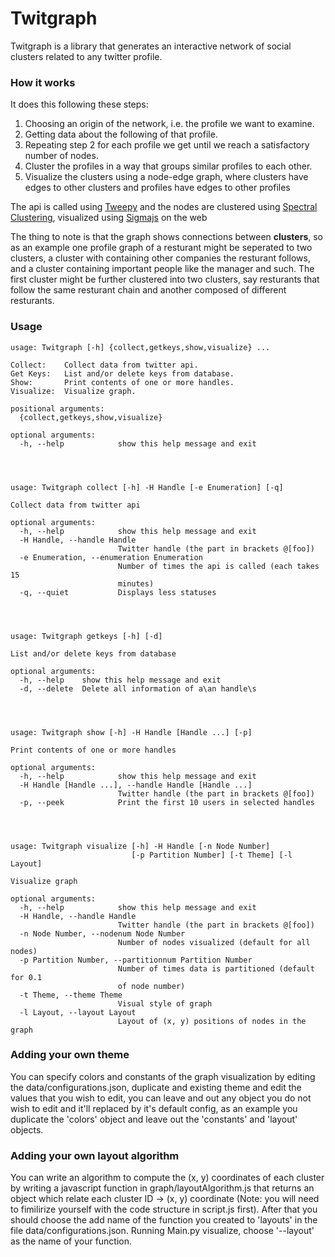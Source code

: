 # Twitgraph
Twitgraph is a library that generates an interactive network of social clusters related to any twitter profile.   

### How it works
It does this following these steps:
  1. Choosing an origin of the network, i.e. the profile we want to examine.
  2. Getting data about the following of that profile.
  3. Repeating step 2 for each profile we get until we reach a satisfactory number of nodes.
  4. Cluster the profiles in a way that groups similar profiles to each other.
  5. Visualize the clusters using a node-edge graph, where clusters have edges to other clusters and profiles have edges to other profiles

The api is called using [Tweepy](https://www.tweepy.org/) and the nodes are clustered using [Spectral Clustering](https://en.wikipedia.org/wiki/Spectral_clustering), visualized using [Sigmajs](http://sigmajs.org/) on the web

The thing to note is that the graph shows connections between **clusters**, so as an example one profile graph of a resturant might be seperated to two clusters, a cluster with containing other companies the resturant follows, and a cluster containing important people like the manager and such. The first cluster might be further clustered into two clusters, say resturants that follow the same resturant chain and another composed of different resturants.

### Usage

    usage: Twitgraph [-h] {collect,getkeys,show,visualize} ...

    Collect:	Collect data from twitter api.
    Get Keys:	List and/or delete keys from database.
    Show:		Print contents of one or more handles.
    Visualize:	Visualize graph.

    positional arguments:
      {collect,getkeys,show,visualize}

    optional arguments:
      -h, --help            show this help message and exit




    usage: Twitgraph collect [-h] -H Handle [-e Enumeration] [-q]

    Collect data from twitter api

    optional arguments:
      -h, --help            show this help message and exit
      -H Handle, --handle Handle
                            Twitter handle (the part in brackets @[foo])
      -e Enumeration, --enumeration Enumeration
                            Number of times the api is called (each takes 15
                            minutes)
      -q, --quiet           Displays less statuses




    usage: Twitgraph getkeys [-h] [-d]

    List and/or delete keys from database

    optional arguments:
      -h, --help    show this help message and exit
      -d, --delete  Delete all information of a\an handle\s




    usage: Twitgraph show [-h] -H Handle [Handle ...] [-p]

    Print contents of one or more handles

    optional arguments:
      -h, --help            show this help message and exit
      -H Handle [Handle ...], --handle Handle [Handle ...]
                            Twitter handle (the part in brackets @[foo])
      -p, --peek            Print the first 10 users in selected handles




    usage: Twitgraph visualize [-h] -H Handle [-n Node Number]
                               [-p Partition Number] [-t Theme] [-l Layout]

    Visualize graph

    optional arguments:
      -h, --help            show this help message and exit
      -H Handle, --handle Handle
                            Twitter handle (the part in brackets @[foo])
      -n Node Number, --nodenum Node Number
                            Number of nodes visualized (default for all nodes)
      -p Partition Number, --partitionnum Partition Number
                            Number of times data is partitioned (default for 0.1
                            of node number)
      -t Theme, --theme Theme
                            Visual style of graph
      -l Layout, --layout Layout
                            Layout of (x, y) positions of nodes in the graph

### Adding your own theme
You can specify colors and constants of the graph visualization by editing the data/configurations.json, duplicate and existing theme and edit the values that you wish to edit, you can leave and out any object you do not wish to edit and it'll replaced by it's default config, as an example you duplicate the 'colors' object and leave out the 'constants' and 'layout' objects.

### Adding your own layout algorithm
You can write an algorithm to compute the (x, y) coordinates of each cluster by writing a javascript function in graph/layoutAlgorithm.js that returns an object which relate each cluster ID -> (x, y) coordinate (Note: you will need to fimilirize yourself with the code structure in script.js first). After that you should choose the add name of the function you created to 'layouts' in the file data/configurations.json. Running Main.py visualize, choose '--layout' as the name of your function.

